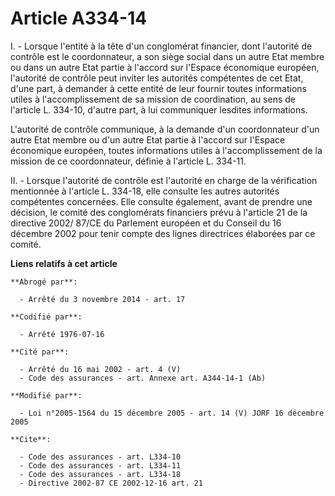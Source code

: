 # Article A334-14

I. - Lorsque l'entité à la tête d'un conglomérat financier, dont l'autorité de contrôle est le coordonnateur, a son siège
social dans un autre Etat membre ou dans un autre Etat partie à l'accord sur l'Espace économique européen, l'autorité de
contrôle peut inviter les autorités compétentes de cet Etat, d'une part, à demander à cette entité de leur fournir toutes
informations utiles à l'accomplissement de sa mission de coordination, au sens de l'article L. 334-10, d'autre part, à lui
communiquer lesdites informations.

L'autorité de contrôle communique, à la demande d'un coordonnateur d'un autre Etat membre ou d'un autre Etat partie à
l'accord sur l'Espace économique européen, toutes informations utiles à l'accomplissement de la mission de ce coordonnateur,
définie à l'article L. 334-11.

II. - Lorsque l'autorité de contrôle est l'autorité en charge de la vérification mentionnée à l'article L. 334-18, elle
consulte les autres autorités compétentes concernées. Elle consulte également, avant de prendre une décision, le comité des
conglomérats financiers prévu à l'article 21 de la directive 2002/ 87/CE du Parlement européen et du Conseil du 16 décembre
2002 pour tenir compte des lignes directrices élaborées par ce comité.

**Liens relatifs à cet article**

	**Abrogé par**:

	  - Arrêté du 3 novembre 2014 - art. 17

	**Codifié par**:

	  - Arrêté 1976-07-16

	**Cité par**:

	  - Arrêté du 16 mai 2002 - art. 4 (V)
	  - Code des assurances - art. Annexe art. A344-14-1 (Ab)

	**Modifié par**:

	  - Loi n°2005-1564 du 15 décembre 2005 - art. 14 (V) JORF 16 décembre 2005

	**Cite**:

	  - Code des assurances - art. L334-10
	  - Code des assurances - art. L334-11
	  - Code des assurances - art. L334-18
	  - Directive 2002-87 CE 2002-12-16 art. 21
